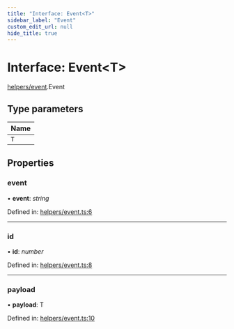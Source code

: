 ```yaml
---
title: "Interface: Event<T>"
sidebar_label: "Event"
custom_edit_url: null
hide_title: true
---
```


# Interface: Event<T\>

[helpers/event](../modules/helpers_event.md).Event

## Type parameters

Name |
:------ |
`T` |

## Properties

### event

• **event**: *string*

Defined in: [helpers/event.ts:6](https://github.com/tauri-apps/tauri/blob/b9cbaad4/api/src/helpers/event.ts#L6)

___

### id

• **id**: *number*

Defined in: [helpers/event.ts:8](https://github.com/tauri-apps/tauri/blob/b9cbaad4/api/src/helpers/event.ts#L8)

___

### payload

• **payload**: T

Defined in: [helpers/event.ts:10](https://github.com/tauri-apps/tauri/blob/b9cbaad4/api/src/helpers/event.ts#L10)
